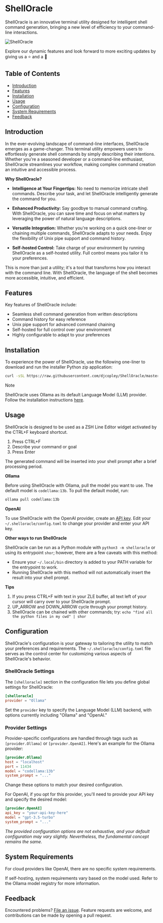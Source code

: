 # ShellOracle

ShellOracle is an innovative terminal utility designed for intelligent shell command generation, bringing a new level of
efficiency to your command-line interactions.

![ShellOracle](https://i.imgur.com/QM2LkAf.gif)

Explore our dynamic features and look forward to more exciting updates by giving us a ⭐ and a 👀

## Table of Contents

- [Introduction](#introduction)
- [Features](#features)
- [Installation](#installation)
- [Usage](#usage)
- [Configuration](#configuration)
- [System Requirements](#system-requirements)
- [Feedback](#feedback)

## Introduction

In the ever-evolving landscape of command-line interfaces, ShellOracle emerges as a game-changer. This terminal utility
empowers users to effortlessly generate shell commands by simply describing their intentions. Whether you're a seasoned
developer or a command-line enthusiast, ShellOracle streamlines your workflow, making complex command creation an
intuitive and accessible process.

**Why ShellOracle?**

- **Intelligence at Your Fingertips:** No need to memorize intricate shell commands. Describe your task, and let
  ShellOracle intelligently generate the command for you.

- **Enhanced Productivity:** Say goodbye to manual command crafting. With ShellOracle, you can save time and focus on
  what matters by leveraging the power of natural language descriptions.

- **Versatile Integration:** Whether you're working on a quick one-liner or chaining multiple commands, ShellOracle
  adapts to your needs. Enjoy the flexibility of Unix pipe support and command history.

- **Self-hosted Control:** Take charge of your environment by running ShellOracle as a self-hosted utility. Full control
  means you tailor it to your preferences.

This is more than just a utility; it's a tool that transforms how you interact with the command line. With ShellOracle,
the language of the shell becomes more accessible, intuitive, and efficient.

## Features

Key features of ShellOracle include:

* Seamless shell command generation from written descriptions
* Command history for easy reference
* Unix pipe support for advanced command chaining
* Self-hosted for full control over your environment
* Highly configurable to adapt to your preferences

## Installation

To experience the power of ShellOracle, use the following one-liner to download and run the installer Python zip
application:

```zsh
curl -sSL https://raw.githubusercontent.com/djcopley/ShellOracle/master/installer.pyz -o /tmp/installer.pyz && python3 /tmp/installer.pyz
```

> [!NOTE]  
> ShellOracle uses Ollama as its default Language Model (LLM) provider. Follow the installation
> instructions [here](https://ollama.ai/).

## Usage

ShellOracle is designed to be used as a ZSH Line Editor widget activated by the CTRL+F keyboard shortcut.

1. Press CTRL+F
2. Describe your command or goal
3. Press Enter

The generated command will be inserted into your shell prompt after a brief processing period.

**Ollama**

Before using ShellOracle with Ollama, pull the model you want to use. The default model is `codellama:13b`. To pull the
default model, run:

```zsh
ollama pull codellama:13b
```

**OpenAI**

To use ShellOracle with the OpenAI provider, create an [API key](https://platform.openai.com/account/api-keys). Edit
your `~/.shelloracle/config.toml` to change your provider and enter your API key.

**Other ways to run ShellOracle**

ShellOracle can be run as a Python module with `python3 -m shelloracle` or using its entrypoint `shor`; however,
there are a few caveats with this method:
- Ensure your `~/.local/bin` directory is added to your PATH variable for the entrypoint to work.
- Running ShellOracle with this method will not automatically insert the result into your shell prompt.

**Tips**

1. If you press CTRL+F with text in your ZLE buffer, all text left of your cursor will carry over to your ShellOracle
   prompt.
2. UP_ARROW and DOWN_ARROW cycle through your prompt history.
3. ShellOracle can be chained with other commands; try: `echo "find all the python files in my cwd" | shor`

## Configuration

ShellOracle's configuration is your gateway to tailoring the utility to match your preferences and requirements.
The `~/.shelloracle/config.toml` file serves as the control center for customizing various aspects of ShellOracle's
behavior.

### ShellOracle Settings

The `[shelloracle]` section in the configuration file lets you define global settings for ShellOracle:

```toml
[shelloracle]
provider = "Ollama"
```

Set the `provider` key to specify the Language Model (LLM) backend, with options currently including "Ollama" and 
"OpenAI."

### Provider Settings

Provider-specific configurations are handled through tags such as `[provider.Ollama]` or `[provider.OpenAI]`. Here's an
example for the Ollama provider:

```toml
[provider.Ollama]
host = "localhost"
port = 11434
model = "codellama:13b"
system_prompt = "..."
```

Change these options to match your desired configuration.

For OpenAI, if you opt for this provider, you'll need to provide your API key and specify the desired model:

```toml
[provider.OpenAI]
api_key = "your-api-key-here"
model = "gpt-3.5-turbo"
system_prompt = "..."
```

*The provided configuration options are not exhaustive, and your default configuration may vary slightly.
Nevertheless, the fundamental concept remains the same.*


## System Requirements

For cloud providers like OpenAI, there are no specific system requirements.

If self-hosting, system requirements vary based on the model used. Refer to the Ollama model registry for more
information.

## Feedback

Encountered problems? [File an issue](https://github.com/djcopley/ShellOracle/issues/new). Feature requests are welcome,
and contributions can be made by opening a pull request.
